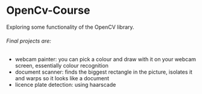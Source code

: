 # OpenCv-Course

Exploring some functionality of the OpenCV library.

###### Final projects are: 
- webcam painter: you can pick a colour and draw with it on your webcam screen, essentially colour recognition
- document scanner: finds the biggest rectangle in the picture, isolates it and warps so it looks like a document
- licence plate detection: using haarscade 
